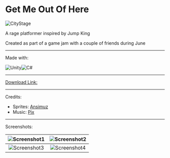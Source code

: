 # Get Me Out Of Here

![CityStage](https://i.imgur.com/Tnpjh1E.png)

A rage platformer inspired by Jump King

Created as part of a game jam with a couple of friends during June

---

Made with:

<img alt="Unity" src="https://img.shields.io/badge/unity-%23000000.svg?style=for-the-badge&logo=unity&logoColor=white"/><img alt="C#" src="https://img.shields.io/badge/c%23-%23239120.svg?style=for-the-badge&logo=c-sharp&logoColor=white"/>

---

[Download Link:](https://drive.google.com/file/d/1EH2tL6nI6KQWPU5oQYy00tS1u7SXb6Ke/view?usp=sharing)

---

Credits:

- Sprites: [Ansimuz](https://assetstore.unity.com/publishers/18720)
- Music: [Pix](https://www.youtube.com/channel/UCr3D54lk90oa-ZN9-a1mv1Q)

---

Screenshots:

| ![Screenshot1](https://i.imgur.com/yCnKGhv.png) | ![Screenshot2](https://i.imgur.com/2hgaGXd.png) |
| :---------------------------------------------: | :---------------------------------------------: 
| ![Screenshot3](https://i.imgur.com/CTquMPh.png) | ![Screenshot4](https://i.imgur.com/Tnpjh1E.png) |
